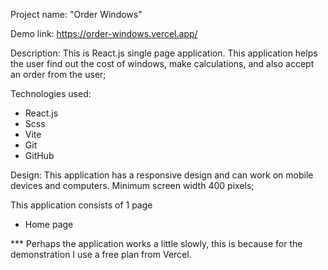 Project name: "Order Windows"

Demo link: https://order-windows.vercel.app/

Description: This is React.js single page application. This application helps the user find out the cost of windows, make calculations, and also accept an order from the user;

Technologies used:
- React.js
- Scss
- Vite
- Git
- GitHub

Design: This application has a responsive design and can work on mobile devices and computers. Minimum screen width 400 pixels;

This application consists of 1 page
- Home page

*** Perhaps the application works a little slowly, this is because for the demonstration I use a free plan from Vercel.
